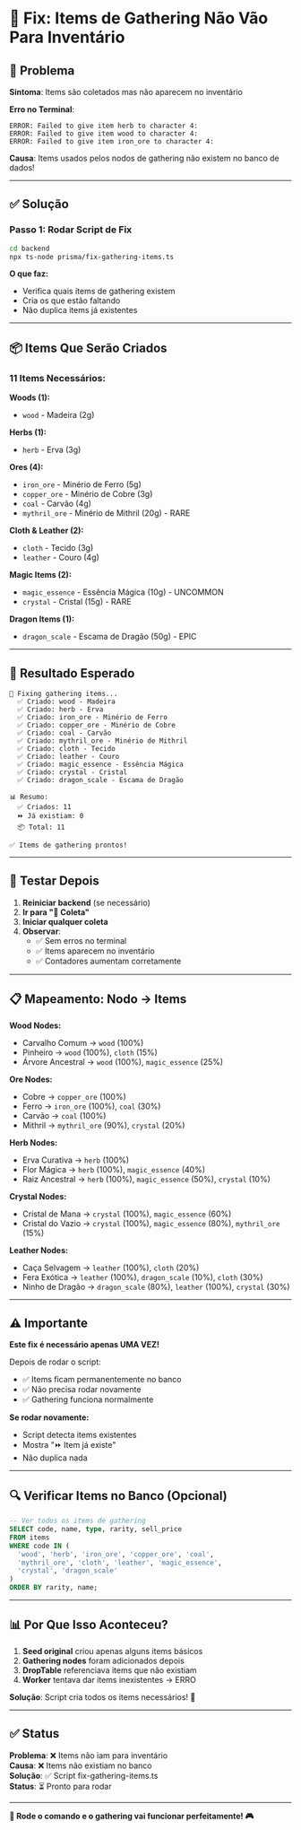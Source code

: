 # 🔧 Fix: Items de Gathering Não Vão Para Inventário

## 🐛 Problema

**Sintoma**: Items são coletados mas não aparecem no inventário

**Erro no Terminal**:
```
ERROR: Failed to give item herb to character 4:
ERROR: Failed to give item wood to character 4:
ERROR: Failed to give item iron_ore to character 4:
```

**Causa**: Items usados pelos nodos de gathering não existem no banco de dados!

---

## ✅ Solução

### **Passo 1: Rodar Script de Fix**

```bash
cd backend
npx ts-node prisma/fix-gathering-items.ts
```

**O que faz:**
- Verifica quais items de gathering existem
- Cria os que estão faltando
- Não duplica items já existentes

---

## 📦 Items Que Serão Criados

### **11 Items Necessários:**

**Woods (1):**
- `wood` - Madeira (2g)

**Herbs (1):**
- `herb` - Erva (3g)

**Ores (4):**
- `iron_ore` - Minério de Ferro (5g)
- `copper_ore` - Minério de Cobre (3g)
- `coal` - Carvão (4g)
- `mythril_ore` - Minério de Mithril (20g) - RARE

**Cloth & Leather (2):**
- `cloth` - Tecido (3g)
- `leather` - Couro (4g)

**Magic Items (2):**
- `magic_essence` - Essência Mágica (10g) - UNCOMMON
- `crystal` - Cristal (15g) - RARE

**Dragon Items (1):**
- `dragon_scale` - Escama de Dragão (50g) - EPIC

---

## 🎯 Resultado Esperado

```
🔧 Fixing gathering items...
  ✅ Criado: wood - Madeira
  ✅ Criado: herb - Erva
  ✅ Criado: iron_ore - Minério de Ferro
  ✅ Criado: copper_ore - Minério de Cobre
  ✅ Criado: coal - Carvão
  ✅ Criado: mythril_ore - Minério de Mithril
  ✅ Criado: cloth - Tecido
  ✅ Criado: leather - Couro
  ✅ Criado: magic_essence - Essência Mágica
  ✅ Criado: crystal - Cristal
  ✅ Criado: dragon_scale - Escama de Dragão

📊 Resumo:
  ✅ Criados: 11
  ⏩ Já existiam: 0
  📦 Total: 11

✅ Items de gathering prontos!
```

---

## 🧪 Testar Depois

1. **Reiniciar backend** (se necessário)
2. **Ir para "🌲 Coleta"**
3. **Iniciar qualquer coleta**
4. **Observar**:
   - ✅ Sem erros no terminal
   - ✅ Items aparecem no inventário
   - ✅ Contadores aumentam corretamente

---

## 📋 Mapeamento: Nodo → Items

**Wood Nodes:**
- Carvalho Comum → `wood` (100%)
- Pinheiro → `wood` (100%), `cloth` (15%)
- Árvore Ancestral → `wood` (100%), `magic_essence` (25%)

**Ore Nodes:**
- Cobre → `copper_ore` (100%)
- Ferro → `iron_ore` (100%), `coal` (30%)
- Carvão → `coal` (100%)
- Mithril → `mythril_ore` (90%), `crystal` (20%)

**Herb Nodes:**
- Erva Curativa → `herb` (100%)
- Flor Mágica → `herb` (100%), `magic_essence` (40%)
- Raiz Ancestral → `herb` (100%), `magic_essence` (50%), `crystal` (10%)

**Crystal Nodes:**
- Cristal de Mana → `crystal` (100%), `magic_essence` (60%)
- Cristal do Vazio → `crystal` (100%), `magic_essence` (80%), `mythril_ore` (15%)

**Leather Nodes:**
- Caça Selvagem → `leather` (100%), `cloth` (20%)
- Fera Exótica → `leather` (100%), `dragon_scale` (10%), `cloth` (30%)
- Ninho de Dragão → `dragon_scale` (80%), `leather` (100%), `crystal` (30%)

---

## ⚠️ Importante

**Este fix é necessário apenas UMA VEZ!**

Depois de rodar o script:
- ✅ Items ficam permanentemente no banco
- ✅ Não precisa rodar novamente
- ✅ Gathering funciona normalmente

**Se rodar novamente:**
- Script detecta items existentes
- Mostra "⏩ Item já existe"
- Não duplica nada

---

## 🔍 Verificar Items no Banco (Opcional)

```sql
-- Ver todos os items de gathering
SELECT code, name, type, rarity, sell_price 
FROM items 
WHERE code IN (
  'wood', 'herb', 'iron_ore', 'copper_ore', 'coal', 
  'mythril_ore', 'cloth', 'leather', 'magic_essence', 
  'crystal', 'dragon_scale'
)
ORDER BY rarity, name;
```

---

## 📊 Por Que Isso Aconteceu?

1. **Seed original** criou apenas alguns items básicos
2. **Gathering nodes** foram adicionados depois
3. **DropTable** referenciava items que não existiam
4. **Worker** tentava dar items inexistentes → ERRO

**Solução**: Script cria todos os items necessários! 🎯

---

## ✅ Status

**Problema**: ❌ Items não iam para inventário  
**Causa**: ❌ Items não existiam no banco  
**Solução**: ✅ Script fix-gathering-items.ts  
**Status**: ⏳ Pronto para rodar  

---

**🔧 Rode o comando e o gathering vai funcionar perfeitamente! 🎮**
